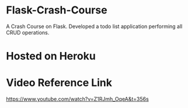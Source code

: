 # Flask-Crash-Course

A Crash Course on Flask. Developed a todo list application performing all CRUD operations.

# Hosted on Heroku

# Video Reference Link

https://www.youtube.com/watch?v=Z1RJmh_OqeA&t=356s
